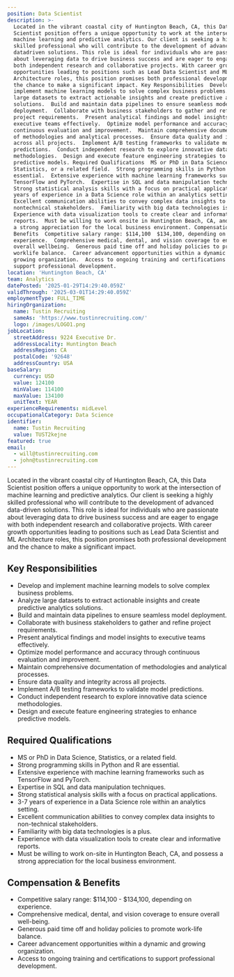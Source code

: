 ```yaml
---
position: Data Scientist
description: >-
  Located in the vibrant coastal city of Huntington Beach, CA, this Data
  Scientist position offers a unique opportunity to work at the intersection of
  machine learning and predictive analytics. Our client is seeking a highly
  skilled professional who will contribute to the development of advanced
  datadriven solutions. This role is ideal for individuals who are passionate
  about leveraging data to drive business success and are eager to engage with
  both independent research and collaborative projects. With career growth
  opportunities leading to positions such as Lead Data Scientist and ML
  Architecture roles, this position promises both professional development and
  the chance to make a significant impact. Key Responsibilities  Develop and
  implement machine learning models to solve complex business problems.  Analyze
  large datasets to extract actionable insights and create predictive analytics
  solutions.  Build and maintain data pipelines to ensure seamless model
  deployment.  Collaborate with business stakeholders to gather and refine
  project requirements.  Present analytical findings and model insights to
  executive teams effectively.  Optimize model performance and accuracy through
  continuous evaluation and improvement.  Maintain comprehensive documentation
  of methodologies and analytical processes.  Ensure data quality and integrity
  across all projects.  Implement A/B testing frameworks to validate model
  predictions.  Conduct independent research to explore innovative data science
  methodologies.  Design and execute feature engineering strategies to enhance
  predictive models. Required Qualifications  MS or PhD in Data Science,
  Statistics, or a related field.  Strong programming skills in Python and R are
  essential.  Extensive experience with machine learning frameworks such as
  TensorFlow and PyTorch.  Expertise in SQL and data manipulation techniques. 
  Strong statistical analysis skills with a focus on practical applications.  37
  years of experience in a Data Science role within an analytics setting. 
  Excellent communication abilities to convey complex data insights to
  nontechnical stakeholders.  Familiarity with big data technologies is a plus. 
  Experience with data visualization tools to create clear and informative
  reports.  Must be willing to work onsite in Huntington Beach, CA, and possess
  a strong appreciation for the local business environment. Compensation &
  Benefits  Competitive salary range: $114,100  $134,100, depending on
  experience.  Comprehensive medical, dental, and vision coverage to ensure
  overall wellbeing.  Generous paid time off and holiday policies to promote
  worklife balance.  Career advancement opportunities within a dynamic and
  growing organization.  Access to ongoing training and certifications to
  support professional development.
location: 'Huntington Beach, CA'
team: Analytics
datePosted: '2025-01-29T14:29:40.059Z'
validThrough: '2025-03-01T14:29:40.059Z'
employmentType: FULL_TIME
hiringOrganization:
  name: Tustin Recruiting
  sameAs: 'https://www.tustinrecruiting.com/'
  logo: /images/LOGO1.png
jobLocation:
  streetAddress: 9224 Executive Dr.
  addressLocality: Huntington Beach
  addressRegion: CA
  postalCode: '92648'
  addressCountry: USA
baseSalary:
  currency: USD
  value: 124100
  minValue: 114100
  maxValue: 134100
  unitText: YEAR
experienceRequirements: midLevel
occupationalCategory: Data Science
identifier:
  name: Tustin Recruiting
  value: TUST2kejne
featured: true
email:
  - will@tustinrecruiting.com
  - john@tustinrecruiting.com
---
```




Located in the vibrant coastal city of Huntington Beach, CA, this Data Scientist position offers a unique opportunity to work at the intersection of machine learning and predictive analytics. Our client is seeking a highly skilled professional who will contribute to the development of advanced data-driven solutions. This role is ideal for individuals who are passionate about leveraging data to drive business success and are eager to engage with both independent research and collaborative projects. With career growth opportunities leading to positions such as Lead Data Scientist and ML Architecture roles, this position promises both professional development and the chance to make a significant impact.

## Key Responsibilities

- Develop and implement machine learning models to solve complex business problems.
- Analyze large datasets to extract actionable insights and create predictive analytics solutions.
- Build and maintain data pipelines to ensure seamless model deployment.
- Collaborate with business stakeholders to gather and refine project requirements.
- Present analytical findings and model insights to executive teams effectively.
- Optimize model performance and accuracy through continuous evaluation and improvement.
- Maintain comprehensive documentation of methodologies and analytical processes.
- Ensure data quality and integrity across all projects.
- Implement A/B testing frameworks to validate model predictions.
- Conduct independent research to explore innovative data science methodologies.
- Design and execute feature engineering strategies to enhance predictive models.

## Required Qualifications

- MS or PhD in Data Science, Statistics, or a related field.
- Strong programming skills in Python and R are essential.
- Extensive experience with machine learning frameworks such as TensorFlow and PyTorch.
- Expertise in SQL and data manipulation techniques.
- Strong statistical analysis skills with a focus on practical applications.
- 3-7 years of experience in a Data Science role within an analytics setting.
- Excellent communication abilities to convey complex data insights to non-technical stakeholders.
- Familiarity with big data technologies is a plus.
- Experience with data visualization tools to create clear and informative reports.
- Must be willing to work on-site in Huntington Beach, CA, and possess a strong appreciation for the local business environment.

## Compensation & Benefits

- Competitive salary range: $114,100 - $134,100, depending on experience.
- Comprehensive medical, dental, and vision coverage to ensure overall well-being.
- Generous paid time off and holiday policies to promote work-life balance.
- Career advancement opportunities within a dynamic and growing organization.
- Access to ongoing training and certifications to support professional development.
